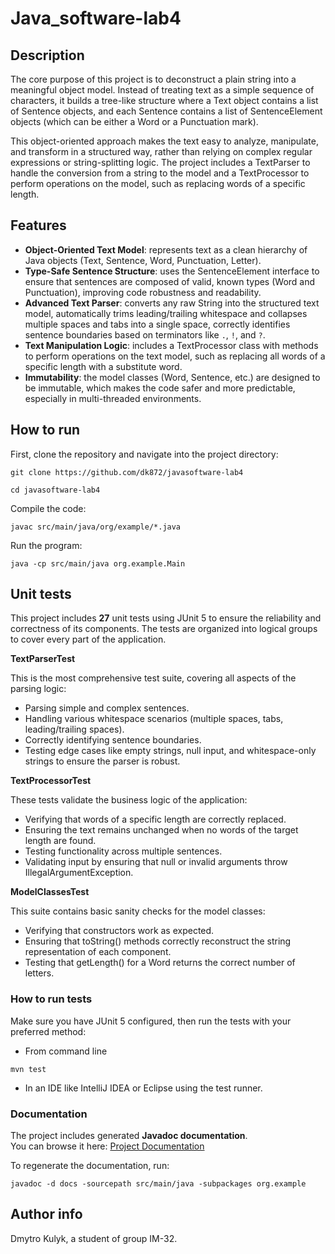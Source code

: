 # Java_software-lab4

## Description
The core purpose of this project is to deconstruct a plain string into a meaningful object model. Instead of treating text as a simple sequence of characters, it builds a tree-like structure where a Text object contains a list of Sentence objects, and each Sentence contains a list of SentenceElement objects (which can be either a Word or a Punctuation mark).

This object-oriented approach makes the text easy to analyze, manipulate, and transform in a structured way, rather than relying on complex regular expressions or string-splitting logic. The project includes a TextParser to handle the conversion from a string to the model and a TextProcessor to perform operations on the model, such as replacing words of a specific length.

## Features
- **Object-Oriented Text Model**: represents text as a clean hierarchy of Java objects (Text, Sentence, Word, Punctuation, Letter).
- **Type-Safe Sentence Structure**: uses the SentenceElement interface to ensure that sentences are composed of valid, known types (Word and Punctuation), improving code robustness and readability.
- **Advanced Text Parser**: converts any raw String into the structured text model, automatically trims leading/trailing whitespace and collapses multiple spaces and tabs into a single space, correctly identifies sentence boundaries based on terminators like `.`, `!`, and `?`.
- **Text Manipulation Logic**: includes a TextProcessor class with methods to perform operations on the text model, such as replacing all words of a specific length with a substitute word.
- **Immutability**: the model classes (Word, Sentence, etc.) are designed to be immutable, which makes the code safer and more predictable, especially in multi-threaded environments.

## How to run
First, clone the repository and navigate into the project directory:
```
git clone https://github.com/dk872/javasoftware-lab4
```
```
cd javasoftware-lab4
```

Compile the code:
```
javac src/main/java/org/example/*.java
```

Run the program:
```
java -cp src/main/java org.example.Main
```

## Unit tests
This project includes **27** unit tests using JUnit 5 to ensure the reliability and correctness of its components. The tests are organized into logical groups to cover every part of the application.

**TextParserTest**

This is the most comprehensive test suite, covering all aspects of the parsing logic:

- Parsing simple and complex sentences.
- Handling various whitespace scenarios (multiple spaces, tabs, leading/trailing spaces).
- Correctly identifying sentence boundaries.
- Testing edge cases like empty strings, null input, and whitespace-only strings to ensure the parser is robust.

**TextProcessorTest**

These tests validate the business logic of the application:

- Verifying that words of a specific length are correctly replaced.
- Ensuring the text remains unchanged when no words of the target length are found.
- Testing functionality across multiple sentences.
- Validating input by ensuring that null or invalid arguments throw IllegalArgumentException.

**ModelClassesTest**

This suite contains basic sanity checks for the model classes:

- Verifying that constructors work as expected.
- Ensuring that toString() methods correctly reconstruct the string representation of each component.
- Testing that getLength() for a Word returns the correct number of letters.

### How to run tests
Make sure you have JUnit 5 configured, then run the tests with your preferred method:
  - From command line
  ```
  mvn test
  ```
  - In an IDE like IntelliJ IDEA or Eclipse using the test runner.

### Documentation
The project includes generated **Javadoc documentation**.  
You can browse it here: [Project Documentation](https://dk872.github.io/javasoftware-lab4/)

To regenerate the documentation, run:
```
javadoc -d docs -sourcepath src/main/java -subpackages org.example
```

## Author info
Dmytro Kulyk, a student of group IM-32.
